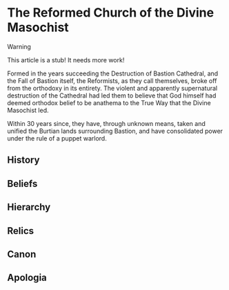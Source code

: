 # The Reformed Church of the Divine Masochist

> [!WARNING]
> This article is a stub! It needs more work!

Formed in the years succeeding the Destruction of Bastion Cathedral, and the
Fall of Bastion itself, the Reformists, as they call themselves, broke off from
the orthodoxy in its entirety. The violent and apparently supernatural
destruction of the Cathedral had led them to believe that God himself had deemed
orthodox belief to be anathema to the True Way that the Divine Masochist led. 

Within 30 years since, they have, through unknown means, taken and unified the
Burtian lands surrounding Bastion, and have consolidated power under the rule of
a puppet warlord.

## History

## Beliefs
## Hierarchy
## Relics

## Canon

## Apologia